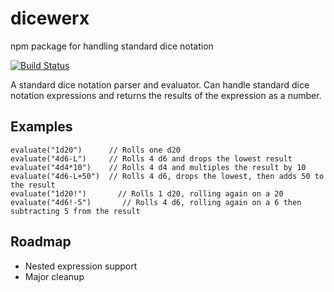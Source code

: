 # dicewerx

npm package for handling standard dice notation

[![Build Status](https://travis-ci.org/codemastermick/dicewerx.svg?branch=master)](https://travis-ci.org/codemastermick/dicewerx)

A standard dice notation parser and evaluator. Can handle standard dice notation expressions and returns the results of the expression as a number.

## Examples

```
evaluate("1d20")      // Rolls one d20
evaluate("4d6-L")     // Rolls 4 d6 and drops the lowest result
evaluate("4d4*10")    // Rolls 4 d4 and multiples the result by 10
evaluate("4d6-L+50")  // Rolls 4 d6, drops the lowest, then adds 50 to the result
evaluate("1d20!")       // Rolls 1 d20, rolling again on a 20
evaluate("4d6!-5")       // Rolls 4 d6, rolling again on a 6 then subtracting 5 from the result
```

## Roadmap

- Nested expression support
- Major cleanup
